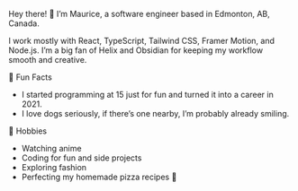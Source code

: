 Hey there! 👋 
I’m Maurice, a software engineer based in Edmonton, AB, Canada.

I work mostly with React, TypeScript, Tailwind CSS, Framer Motion, and Node.js. I’m a big fan of Helix and Obsidian for keeping my workflow smooth and creative.

🌟 Fun Facts
- I started programming at 15 just for fun and turned it into a career in 2021.
- I love dogs seriously, if there’s one nearby, I’m probably already smiling.

🎨 Hobbies
- Watching anime
- Coding for fun and side projects
- Exploring fashion
- Perfecting my homemade pizza recipes 🍕
